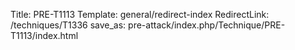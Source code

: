 Title: PRE-T1113
Template: general/redirect-index
RedirectLink: /techniques/T1336
save_as: pre-attack/index.php/Technique/PRE-T1113/index.html